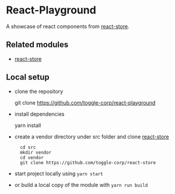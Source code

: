 # React-Playground

A showcase of react components from [react-store][react-store].

## Related modules
- [react-store][react-store]

## Local setup
- clone the repository

    git clone https://github.com/toggle-corp/react-playground
- install dependencies

    yarn install
- create a vendor directory under src folder and clone [react-store][react-store]

        cd src
        mkdir vendor
        cd vendor
        git clone https://github.com/toggle-corp/react-store
- start project locally using `yarn start`
- or build a local copy of the module with `yarn run build`


[react-store]: https://github.com/toggle-corp/react-stor# 
